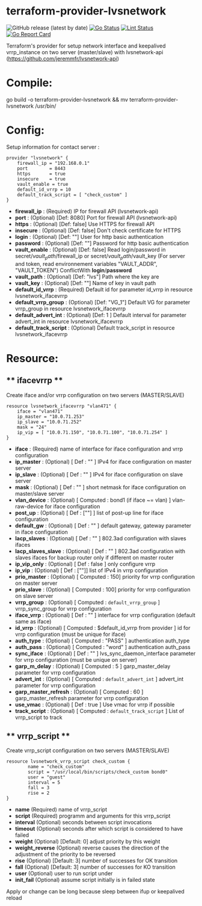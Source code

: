 # terraform-provider-lvsnetwork
![GitHub release (latest by date)](https://img.shields.io/github/v/release/jeremmfr/terraform-provider-lvsnetwork)
[![Go Status](https://github.com/jeremmfr/terraform-provider-lvsnetwork/workflows/Go%20Tests/badge.svg)](https://github.com/jeremmfr/terraform-provider-lvsnetwork/actions)
[![Lint Status](https://github.com/jeremmfr/terraform-provider-lvsnetwork/workflows/GolangCI-Lint/badge.svg)](https://github.com/jeremmfr/terraform-provider-lvsnetwork/actions)
[![Go Report Card](https://goreportcard.com/badge/github.com/jeremmfr/terraform-provider-lvsnetwork)](https://goreportcard.com/report/github.com/jeremmfr/terraform-provider-lvsnetwork)

Terraform's provider for setup network interface and keepalived vrrp_instance on two server (master/slave) with lvsnetwork-api (https://github.com/jeremmfr/lvsnetwork-api)

Compile:
========

go build -o terraform-provider-lvsnetwork && mv terraform-provider-lvsnetwork /usr/bin/

Config:
=======

Setup information for contact server :
```
provider "lvsnetwork" {
    firewall_ip = "192.168.0.1"
    port		= 8443
	https		= true
	insecure	= true
	vault_enable = true
	default_id_vrrp = 10
	default_track_script = [ "check_custom" ]
}
```

* **firewall_ip** : (Required) IP for firewall API (lvsnetwork-api)
* **port** : (Optional) [Def: 8080] Port for firewall API (lvsnetwork-api)
* **https** : (Optional) [Def: false] Use HTTPS for firewall API
* **insecure** : (Optional) [Def: false] Don't check certificate for HTTPS
* **login** : (Optional) [Def: ""] User for http basic authentication
* **password** : (Optional) [Def: ""] Password for http basic authentication
* **vault_enable** : (Optional) [Def: false] Read login/password in secret/$vault_path/$firewall_ip or secret/$vault_path/$vault_key (For server and token, read environnement variables "VAULT_ADDR", "VAULT_TOKEN") ConflictWith **login**/**password**
* **vault_path** : (Optional) [Def: "lvs"] Path where the key are
* **vault_key** : (Optional) [Def: ""] Name of key in vault path
* **default_id_vrrp** : (Required) Default id for parameter id_vrrp in resource lvsnetwork_ifacevrrp
* **default_vrrp_group** : (Optional) [Def: "VG_1"] Default VG for parameter vrrp_group in resource lvsnetwork_ifacevrrp
* **default_advert_int** : (Optional) [Def: 1 ] Default interval for parameter advert_int in resource lvsnetwork_ifacevrrp
* **default_track_script** : (Optional) Default track_script in resource lvsnetwork_ifacevrrp

Resource:
=========

** ifacevrrp **
---------------

Create iface and/or vrrp configuration on two servers (MASTER/SLAVE)

```
resource lvsnetwork_ifacevrrp "vlan471" {
	iface = "vlan471"
	ip_master = "10.0.71.253"
	ip_slave = "10.0.71.252"
	mask = "24"
	ip_vip = [ "10.0.71.150", "10.0.71.100", "10.0.71.254" ]
}
```
* **iface** : (Required) name of interface for iface configuration and vrrp configuration
* **ip_master** : (Optional) [ Def : "" ] IPv4 for iface configuration on master server
* **ip_slave** : (Optional) [ Def : "" ] IPv4 for iface configuration on slave server
* **mask** : (Optional) [ Def : "" ] short netmask for iface configuration on master/slave server
* **vlan_device** : (Optional) [ Computed : bond1 (if iface ~= vlan) ] vlan-raw-device for iface configuration
* **post_up** : (Optional) [ Def : [""] ] list of post-up line for iface configuration
* **default_gw** : (Optional) [ Def : "" ] default gateway, gateway parameter in iface configuration
* **lacp_slaves** : (Optional) [ Def : "" ] 802.3ad configuration with slaves ifaces
* **lacp_slaves_slave** : (Optional) [ Def : "" ] 802.3ad configuration with slaves ifaces for backup router only if different on master router
* **ip_vip_only** : (Optional) [ Def : false ] only configure vrrp
* **ip_vip** : (Optional) [ Def : [""]] list of IPv4 in vrrp configuration
* **prio_master** : (Optional) [ Computed : 150] priority for vrrp configuration on master server
* **prio_slave** : (Optional) [ Computed : 100] priority for vrrp configuration on slave server
* **vrrp_group** : (Optional) [ Computed : `default_vrrp_group` ] vrrp_sync_group for vrrp configuration
* **iface_vrrp** : (Optional) [ Def : "" ] interface for vrrp configuration (default same as iface)
* **id_vrrp** : (Optional) [ Computed : $default_id_vrrp from provider ] id for vrrp configuration (must be unique for iface)
* **auth_type** : (Optional) [ Computed : "PASS" ] authentication auth_type
* **auth_pass** : (Optional) [ Computed : "word" ] authentication auth_pass
* **sync_iface** : (Optional) [ Def : "" ] lvs_sync_daemon_interface parameter for vrrp configuration (must be unique on server)
* **garp_m_delay** : (Optional) [ Computed : 5 ] garp_master_delay parameter for vrrp configuration
* **advert_int** : (Optional) [ Computed : `default_advert_int` ] advert_int parameter for vrrp configuration
* **garp_master_refresh** : (Optional) [ Computed : 60 ] garp_master_refresh parameter for vrrp configuration
* **use_vmac** : (Optional) [ Def : true ] Use vmac for vrrp if possible
* **track_script** : (Optional) [ Computed : `default_track_script` ] List of vrrp_script to track

** vrrp_script **
---------------

Create vrrp_script configuration on two servers (MASTER/SLAVE)

```
resource lvsnetwork_vrrp_script check_custom {
        name = "check_custom"
        script = "/usr/local/bin/scripts/check_custom bond0"
        user = "guest"
        interval = 5
        fall = 3
        rise = 2
}
```

* **name** (Required) name of vrrp_script
* **script** (Required) programm and arguments for this vrrp_script
* **interval** (Optional) seconds between script invocations
* **timeout** (Optional) seconds after which script is considered to have failed
* **weight** (Optional) [Default: 0] adjust priority by this weight
* **weight_reverse** (Optional) reverse causes the direction of the adjustment of the priority to be reversed
* **rise** (Optional) [Default: 3] number of successes for OK transition
* **fall** (Optional) [Default: 3] number of successes for KO transition
* **user** (Optional) user to run script under
* **init_fail** (Optional) assume script initially is in failed state

Apply or change can be long because sleep between ifup or keepalived reload
